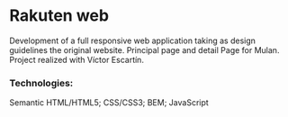 # Rakuten web

Development of a full responsive web application taking as design guidelines the original website. Principal page and detail Page for Mulan.
Project realized with Víctor Escartín.

### Technologies: 
Semantic HTML/HTML5; CSS/CSS3; BEM; JavaScript
